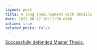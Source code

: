 ```yaml
---
layout: post
title: A long announcement with details
date: 2022-08-17 16:11:00-0400
inline: true
related_posts: false
---
```

<a href="https://www.utwente.nl/en/eemcs/dmb/news/2022/8/38826/ashish-singhal-succesfully-defended-his-master-thesis.-improving-extreme-multi-label-text-classification-with-sentence-level-classification">Successfully defended Master Thesis.</a>
